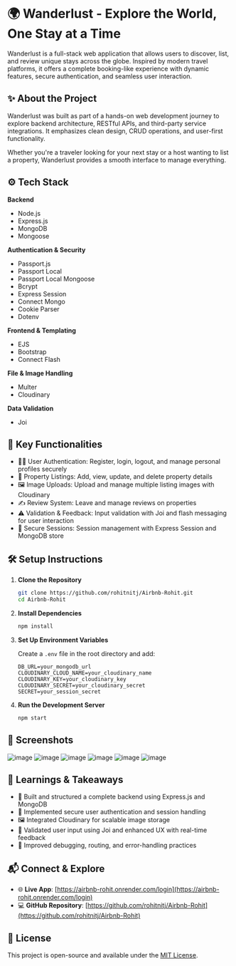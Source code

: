 # 🌍 Wanderlust - Explore the World, One Stay at a Time

Wanderlust is a full-stack web application that allows users to discover, list, and review unique stays across the globe. Inspired by modern travel platforms, it offers a complete booking-like experience with dynamic features, secure authentication, and seamless user interaction.

## ✨ About the Project

Wanderlust was built as part of a hands-on web development journey to explore backend architecture, RESTful APIs, and third-party service integrations. It emphasizes clean design, CRUD operations, and user-first functionality.

Whether you're a traveler looking for your next stay or a host wanting to list a property, Wanderlust provides a smooth interface to manage everything.

## ⚙️ Tech Stack

**Backend**  
- Node.js  
- Express.js  
- MongoDB  
- Mongoose

**Authentication & Security**  
- Passport.js  
- Passport Local  
- Passport Local Mongoose  
- Bcrypt  
- Express Session  
- Connect Mongo  
- Cookie Parser  
- Dotenv

**Frontend & Templating**  
- EJS  
- Bootstrap  
- Connect Flash

**File & Image Handling**  
- Multer  
- Cloudinary

**Data Validation**  
- Joi

## 🔑 Key Functionalities

- 🧑‍💼 User Authentication: Register, login, logout, and manage personal profiles securely  
- 🏡 Property Listings: Add, view, update, and delete property details  
- 🖼️ Image Uploads: Upload and manage multiple listing images with Cloudinary  
- ✍️ Review System: Leave and manage reviews on properties  
- ⚠️ Validation & Feedback: Input validation with Joi and flash messaging for user interaction  
- 🔐 Secure Sessions: Session management with Express Session and MongoDB store

## 🛠️ Setup Instructions

1. **Clone the Repository**
   ```bash
   git clone https://github.com/rohitnitj/Airbnb-Rohit.git
   cd Airbnb-Rohit
   ```

2. **Install Dependencies**
   ```bash
   npm install
   ```

3. **Set Up Environment Variables**

   Create a `.env` file in the root directory and add:
   ```env
   DB_URL=your_mongodb_url
   CLOUDINARY_CLOUD_NAME=your_cloudinary_name
   CLOUDINARY_KEY=your_cloudinary_key
   CLOUDINARY_SECRET=your_cloudinary_secret
   SECRET=your_session_secret
   ```

4. **Run the Development Server**
   ```bash
   npm start
   ```

## 📸 Screenshots
![image](https://github.com/user-attachments/assets/4e96d0e4-d77d-45da-ab13-29f5b2cadcf3)
![image](https://github.com/user-attachments/assets/082d19a7-6fe6-489e-874f-c3e132acdd33)
![image](https://github.com/user-attachments/assets/df0a56bb-6852-4521-be83-04efd014b4dc)
![image](https://github.com/user-attachments/assets/47a95b6c-344a-416e-91eb-3bfc32c84fc5)
![image](https://github.com/user-attachments/assets/516f8b23-7c0c-4212-8b11-283e4dfea70a)
![image](https://github.com/user-attachments/assets/7b7eb94d-9217-4370-b509-78371c62b27e)


## 🚀 Learnings & Takeaways

- 📌 Built and structured a complete backend using Express.js and MongoDB  
- 🔐 Implemented secure user authentication and session handling  
- 🖼️ Integrated Cloudinary for scalable image storage  
- 🧪 Validated user input using Joi and enhanced UX with real-time feedback  
- 🧰 Improved debugging, routing, and error-handling practices

## 📬 Connect & Explore

- 🌐 **Live App**: [https://airbnb-rohit.onrender.com/login](https://airbnb-rohit.onrender.com/login)  
- 💻 **GitHub Repository**: [https://github.com/rohitnitj/Airbnb-Rohit](https://github.com/rohitnitj/Airbnb-Rohit)

## 📄 License

This project is open-source and available under the [MIT License](LICENSE).
